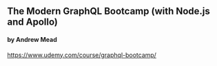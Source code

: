 ## The Modern GraphQL Bootcamp (with Node.js and Apollo) 
#### by Andrew Mead
https://www.udemy.com/course/graphql-bootcamp/